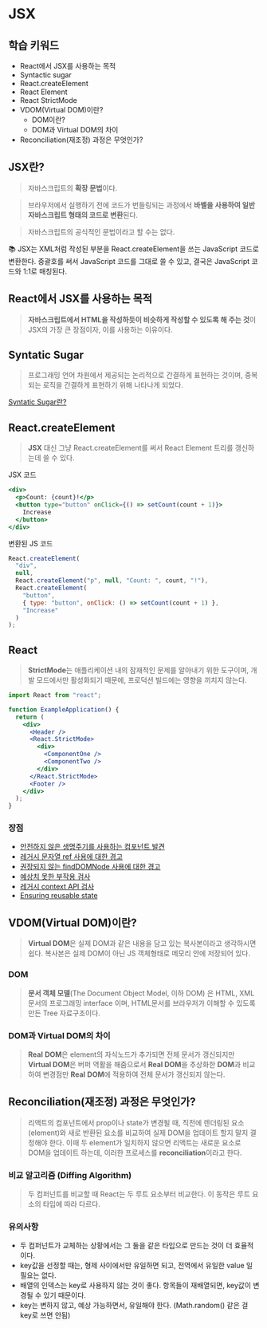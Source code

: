 # JSX

## 학습 키워드

- React에서 JSX를 사용하는 목적
- Syntactic sugar
- React.createElement
- React Element
- React StrictMode
- VDOM(Virtual DOM)이란?
  - DOM이란?
  - DOM과 Virtual DOM의 차이
- Reconciliation(재조정) 과정은 무엇인가?

## JSX란?

> 자바스크립트의 **확장 문법**이다.

> 브라우저에서 실행하기 전에 코드가 번들링되는 과정에서 **바벨을 사용하여 일반 자바스크립트 형태의 코드로 변환**된다.

> 자바스크립트의 공식적인 문법이라고 할 수는 없다.

📚 JSX는 XML처럼 작성된 부분을 React.createElement을 쓰는 JavaScript 코드로 변환한다.
중괄호를 써서 JavaScript 코드를 그대로 쓸 수 있고, 결국은 JavaScript 코드와 1:1로 매칭된다.

## React에서 JSX를 사용하는 목적

> **자바스크립트에서 HTML을 작성하듯이 비슷하게 작성할 수 있도록 해 주는 것**이 JSX의 가장 큰 장점이자, 이를 사용하는 이유이다.

## **Syntatic Sugar**

> 프로그래밍 언어 차원에서 제공되는 논리적으로 간결하게 표현하는 것이며, 중복되는 로직을 간결하게 표현하기 위해 나타나게 되었다.

[Syntatic Sugar란?](https://nesoy.github.io/articles/2019-12/Syntactic-sugar)

## React.createElement

> **JSX** 대신 그냥 React.createElement를 써서 React Element 트리를 갱신하는데 쓸 수 있다.

JSX 코드

```jsx
<div>
  <p>Count: {count}!</p>
  <button type="button" onClick={() => setCount(count + 1)}>
    Increase
  </button>
</div>
```

변환된 JS 코드

```jsx
React.createElement(
  "div",
  null,
  React.createElement("p", null, "Count: ", count, "!"),
  React.createElement(
    "button",
    { type: "button", onClick: () => setCount(count + 1) },
    "Increase"
  )
);
```

## React

> **StrictMode**는 애플리케이션 내의 잠재적인 문제를 알아내기 위한 도구이며, 개발 모드에서만 활성화되기 때문에, 프로덕션 빌드에는 영향을 끼치지 않는다.

```jsx
import React from "react";

function ExampleApplication() {
  return (
    <div>
      <Header />
      <React.StrictMode>
        <div>
          <ComponentOne />
          <ComponentTwo />
        </div>
      </React.StrictMode>
      <Footer />
    </div>
  );
}
```

### 장점

- [안전하지 않은 생명주기를 사용하는 컴포넌트 발견](https://ko.legacy.reactjs.org/docs/strict-mode.html#identifying-unsafe-lifecycles)
- [레거시 문자열 ref 사용에 대한 경고](https://ko.legacy.reactjs.org/docs/strict-mode.html#warning-about-legacy-string-ref-api-usage)
- [권장되지 않는 findDOMNode 사용에 대한 경고](https://ko.legacy.reactjs.org/docs/strict-mode.html#warning-about-deprecated-finddomnode-usage)
- [예상치 못한 부작용 검사](https://ko.legacy.reactjs.org/docs/strict-mode.html#detecting-unexpected-side-effects)
- [레거시 context API 검사](https://ko.legacy.reactjs.org/docs/strict-mode.html#detecting-legacy-context-api)
- [Ensuring reusable state](https://ko.legacy.reactjs.org/docs/strict-mode.html#ensuring-reusable-state)

## VDOM(Virtual DOM)이란?

> **Virtual DOM**은 실제 DOM과 같은 내용을 담고 있는 복사본이라고 생각하시면 쉽다. 복사본은 실제 DOM이 아닌 JS 객체형태로 메모리 안에 저장되어 있다.

### DOM

> **문서 객체 모델**(The Document Object Model, 이하 DOM) 은 HTML, XML 문서의 프로그래밍 interface 이며, HTML문서를 브라우저가 이해할 수 있도록 만든 Tree 자료구조이다.

### DOM과 Virtual DOM의 차이

> **Real** **DOM**은 element의 자식노드가 추가되면 전체 문서가 갱신되지만
> **Virtual DOM**은 버퍼 역활을 해줌으로서 **Real DOM**을 추상화한 **DOM**과 비교하여
> 변경점만 **Real** **DOM**에 적용하여 전체 문서가 갱신되지 않는다.

## Reconciliation(재조정) 과정은 무엇인가?

> 리액트의 컴포넌트에서 prop이나 state가 변경될 때, 직전에 렌더링된 요소(element)와 새로 반환된 요소를 비교하여 실제 DOM을 업데이트 할지 말지 결정해야 한다. 이때 두 element가 일치하지 않으면 리액트는 새로운 요소로 DOM을 업데이트 하는데, 이러한 프로세스를 **reconciliation**이라고 한다.

### **비교 알고리즘 (Diffing Algorithm)**

> 두 컴퍼넌트를 비교할 때 React는 두 루트 요소부터 비교한다. 이 동작은 루트 요소의 타입에 따라 다르다.

### 유의사항

- 두 컴퍼넌트가 교체하는 상황에서는 그 둘을 같은 타입으로 만드는 것이 더 효율적이다.
- key값을 선정할 때는, 형제 사이에서만 유일하면 되고, 전역에서 유일한 value 일 필요는 없다.
- 배열의 인덱스는 key로 사용하지 않는 것이 좋다. 항목들이 재배열되면, key값이 변경될 수 있기 때문이다.
- key는 변하지 않고, 예상 가능하면서, 유일해야 한다. (Math.random() 같은 걸 key로 쓰면 안됨)
